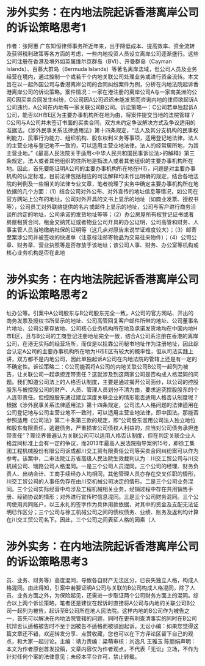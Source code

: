 # 涉外实务：在内地法院起诉香港离岸公司的诉讼策略思考1

作者：张阿惠 广东知恒律师事务所近年来，出于降低成本、提高效率、资金流转及获得税利政策等各方面的考虑，一些内地投资人员设立离岸公司逐渐盛行。这些公司注册在香港及境外如英属维尔京群岛（BVI）、开曼群岛（Cayman Islands）、百慕大群岛（Bermuda Islands）等著名离岸法域，但公司人员及业务经营在境内，通过控制一个或若干个内地关联公司处理业务或进行资金流转。本文旨在以一起外国公司与香港离岸公司的合同纠纷案件为例，分析在内地法院起诉香港离岸公司的诉讼策略。案件情况：一家在港注册的离岸公司A与一家南美洲的公司C因买卖合同发生纠纷，C公司因A公司迟迟未能发货而咨询内地的律师欲起诉A公司违约，A公司在内地有一家关联公司B公司。诉讼策略一：C公司若单独起诉A公司，能否以H市E区为主要办事机构所在地为由，将案件提交当地的法院管辖？C公司与A公司并未签订书面的买卖合同，双方未约定争议解决方式及争议适用的准据法。《涉外民事关系法律适用法》第十四条规定，“法人及其分支机构的民事权利能力、民事行为能力、组织机构、股东权利义务等事项，适用登记地法律。法人的主营业地与登记地不一致的，可以适用主营业地法律。法人的经常居所地，为其主营业地。”《最高人民法院关于适用<中华人民共和国民事诉讼法>的解释》第三条规定，法人或者其他组织的住所地是指法人或者其他组织的主要办事机构所在地。因此，首先要能证明A公司的主要办事机构所在地在H市，问题是对主要办事机构的认定标准，目前法律包括相应的司法解释均未作出明确的规定，结合各地法院的判例及一些相关的法律专业文章，笔者梳理了实务中确定主要办事机构所在地依据的几个方面：（1）结合公司对外公布、对外宣传的地址信息等情况，如公司在官方网站上公布的地址，公司对外开具的文书上显示的地址（如商业发票、授权书等），公司员工对外联络提供的名片或邮件上显示的地址，公司与客户进行商务洽谈所约定的地址，公司承诺的发货地址等等；（2）办公房屋所有权登记证书或者房屋租赁合同，租金交纳凭证或者物业公司开具的办公证明，公司高管和财务、人事主管人员当地缴纳社保的证明等（这几点对原告来说举证难度较大）；（3）邮寄至案涉公司并被签收的快递单（注意标注邮寄物品为交易往来物件）；（4）公司公章、财务章、营业执照等是否存放于该地址；该公司人事、财务、办公室等机构或核心业务机构是否在此地

# 涉外实务：在内地法院起诉香港离岸公司的诉讼策略思考2

址办公等。引案中A公司股东与B公司股东完全一致，A公司的官方网站、开出的商务发票及授权书所显示的地址、公司高管回复客户邮件所带的地址、公司董事名片地址、公司公章存放地、公司核心业务机构所在地及承诺发货地均在中国内地H市E区，且与B公司的工商登记注册地址完全一致，结合A公司系注册在香港的离岸公司，在港无实际的经营场所，而仅是以挂靠公司秘书地址作为注册地址，因此综合认定A公司的主要办事机构所在地为H市E区有较大的概率性，但从司法实践上讲，双方都不是内地公司，因此单独起诉A公司在内地法院的管辖上还是有一定的不确定性。诉讼策略二：C公司能否将A公司的内地关联公司B公司一起列为被告，让关联公司一起承担连带责任？这就涉及到这两家公司是否构成人格混同的问题。我们知道公司法上的人格否认制度，主要是通过揭开公司面纱，以公司的控股股东与被控股公司的财产、人员、管理人员划分不清为由，要求追究控股股东的个人连带责任。但控股股东通过建立深度关联企业的情形能否适用人格否认制度呢？根据《涉外民事关系法律适用法》第十四条规定，公司法人人格问题的法律适用在公司登记地与公司主营业地不一致时，可以适用主营业地法律，即中国法。那能否参照适用《公司法》第二十条第三款的规定，即“公司股东滥用公司法人独立地位和股东有限责任，逃避债务，严重损害公司债权人利益的，应当对公司债务承担连带责任”？理论界普遍认为关联公司可以适用人格否认制度，但在判定关联企业人格混同标准上会有一定的争议，而2013年最高人民法院指导案例15号，即徐工集团工程机械股份有限公司诉成都川交工贸有限责任公司等买卖合同纠纷案可以作为参考。该案中，二审法院江苏省高级人民法院生效裁判认为：川交工贸公司与川交机械公司、瑞路公司人格混同。一是三个公司人员混同。三个公司的经理、财务负责人、出纳会计、工商手续经办人均相同，其他管理人员亦存在交叉任职的情形，川交工贸公司的人事任免存在由川交机械公司决定的情形。二是三个公司业务混同。三个公司实际经营中均涉及工程机械相关业务，经销过程中存在共用销售手册、经销协议的情形；对外进行宣传时信息混同。三是三个公司财务混同。三个公司使用共同账户，以王永礼的签字作为具体用款依据，对其中的资金及支配无法证明已作区分；三个公司与徐工机械公司之间的债权债务、业绩、账务及返利均计算在川交工贸公司名下。因此，三个公司之间表征人格的因素（人

# 涉外实务：在内地法院起诉香港离岸公司的诉讼策略思考3

员、业务、财务等）高度混同，导致各自财产无法区分，已丧失独立人格，构成人格混同。由此得知，引案中若要证明A公司与关联的B公司构成人格混同，除了人员、业务方面之外，为保险起见，还需进一步取证两个公司财务方面上的混同。综合以上两个诉讼策略，笔者还是建议在起诉时直接将A公司与内地的关联公司B公司一起列为被告，起诉至B公司所在地人民法院。这样内地的B公司作为被告之一，首先可以解决在内地法院管辖的问题，同时在更有利查清事实的同时在B公司抗辩否认适格被告时不至于因被告不适格而被驳回起诉。无讼小编：如果您觉得这篇文章还不错，欢迎转发分享、点赞收藏，您也可以在下方评论区留下自己的观点，和大家一起讨论。主编：靖力责编：梁萌审核：刘逸凡 王雅玉 陈丽娟声明：本文为作者原创首发投稿，文章内容仅为作者观点，不代表「无讼」立场，不作为针对任何个案的法律意见；未经本平台许可，禁止转载。

